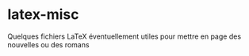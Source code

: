 latex-misc
==========

Quelques fichiers LaTeX éventuellement utiles pour mettre en page des nouvelles ou des romans